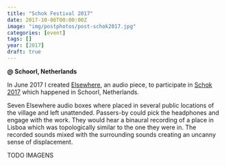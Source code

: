 ```yaml
---
title: "Schok Festival 2017"
date: 2017-10-06T00:00:00Z
image: "img/postphotos/post-schok2017.jpg"
categories: [event]
tags: []
year: [2017]
draft: true
---
```


**@ Schoorl, Netherlands**

In June 2017 I created [Elsewhere][1], an audio piece, to participate in [Schok 2017][2] which happened in Schoorl, Netherlands.

Seven Elsewhere audio boxes where placed in several public locations of the village and left unattended. Passers-by could pick the headphones and engage with the work. They would hear a binaural recording of a place in Lisboa which was topologically similar to the one they were in. The recorded sounds mixed with the surrounding sounds creating an uncanny sense of displacement.

TODO IMAGENS

[1]: /works/elsewhere
[2]: http://www.schoorlsekunsten.nl/SchoK_2017
